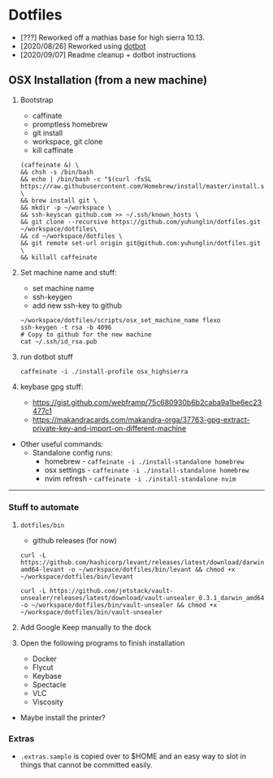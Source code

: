 # Dotfiles

* [???] Reworked off a mathias base for high sierra 10.13.
* [2020/08/26] Reworked using [dotbot](https://github.com/anishathalye/dotbot)
* [2020/09/07] Readme cleanup + dotbot instructions

## OSX Installation (from a new machine)

1. Bootstrap
    * caffinate
    * promptless homebrew
    * git install
    * workspace, git clone
    * kill caffinate
    ```
   (caffeinate &) \
   && chsh -s /bin/bash
   && echo | /bin/bash -c "$(curl -fsSL https://raw.githubusercontent.com/Homebrew/install/master/install.sh)" \
   && brew install git \
   && mkdir -p ~/workspace \
   && ssh-keyscan github.com >> ~/.ssh/known_hosts \
   && git clone --recursive https://github.com/yuhunglin/dotfiles.git ~/workspace/dotfiles\
   && cd ~/workspace/dotfiles \
   && git remote set-url origin git@github.com:yuhunglin/dotfiles.git \
   && killall caffeinate
    ```

1. Set machine name and stuff:
    * set machine name
    * ssh-keygen
    * add new ssh-key to github
    ```
    ~/workspace/dotfiles/scripts/osx_set_machine_name flexo
    ssh-keygen -t rsa -b 4096
    # Copy to github for the new machine
    cat ~/.ssh/id_rsa.pub
    ```

1. run dotbot stuff
    ```
    caffeinate -i ./install-profile osx_highsierra
    ```

1. keybase gpg stuff:
    * https://gist.github.com/webframp/75c680930b6b2caba9a1be6ec23477c1
    * https://makandracards.com/makandra-orga/37763-gpg-extract-private-key-and-import-on-different-machine


* Other useful commands:
    * Standalone config runs:
        * homebrew - `caffeinate -i ./install-standalone homebrew`
        * osx settings - `caffeinate -i ./install-standalone homebrew`
        * nvim refresh - `caffeinate -i ./install-standalone nvim`
---

### Stuff to automate

1. `dotfiles/bin`
    * github releases (for now)
    ```
    curl -L https://github.com/hashicorp/levant/releases/latest/download/darwin-amd64-levant -o ~/workspace/dotfiles/bin/levant && chmod +x ~/workspace/dotfiles/bin/levant

    curl -L https://github.com/jetstack/vault-unsealer/releases/latest/download/vault-unsealer_0.3.1_darwin_amd64 -o ~/workspace/dotfiles/bin/vault-unsealer && chmod +x ~/workspace/dotfiles/bin/vault-unsealer
    ```

1. Add Google Keep manually to the dock

1. Open the following programs to finish installation
    * Docker
    * Flycut
    * Keybase
    * Spectacle
    * VLC
    * Viscosity

* Maybe install the printer?

### Extras

* `.extras.sample` is copied over to $HOME and an easy way to slot in things that cannot be committed easily.
